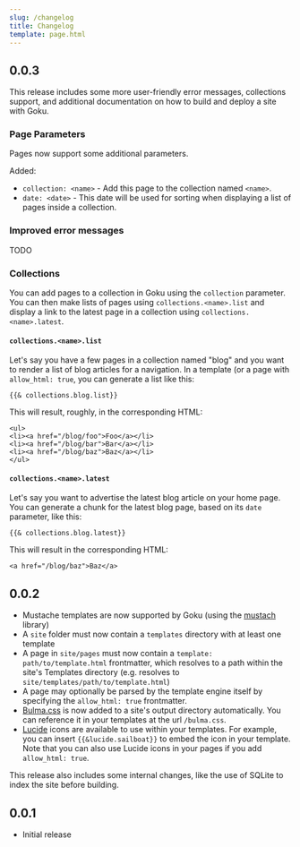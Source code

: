 ```yaml
---
slug: /changelog
title: Changelog
template: page.html
---
```


## 0.0.3

This release includes some more user-friendly error messages, collections support, and additional documentation on how to build and deploy a site with Goku.

### Page Parameters

Pages now support some additional parameters.

Added:

- `collection: <name>` - Add this page to the collection named `<name>`.
- `date: <date>` - This date will be used for sorting when displaying a list of pages inside a collection.

### Improved error messages

TODO

### Collections

You can add pages to a collection in Goku using the `collection` parameter. You can then make lists of pages using `collections.<name>.list` and display a link to the latest page in a collection using `collections.<name>.latest`.

#### `collections.<name>.list`

Let's say you have a few pages in a collection named "blog" and you want to render a list of blog articles for a navigation. In a template (or a page with `allow_html: true`, you can generate a list like this:

```
{{& collections.blog.list}}
```

This will result, roughly, in the corresponding HTML:

```
<ul>
<li><a href="/blog/foo">Foo</a></li>
<li><a href="/blog/bar">Bar</a></li>
<li><a href="/blog/baz">Baz</a></li>
</ul>
```

#### `collections.<name>.latest`

Let's say you want to advertise the latest blog article on your home page. You can generate a chunk for the latest blog page, based on its `date` parameter, like this:

```
{{& collections.blog.latest}}
```

This will result in the corresponding HTML:

```
<a href="/blog/baz">Baz</a>
```

## 0.0.2

- Mustache templates are now supported by Goku (using the [mustach](https://github.com/RekGRpth/mustach) library)
- A `site` folder must now contain a `templates` directory with at least one template
- A page in `site/pages` must now contain a `template: path/to/template.html` frontmatter, which resolves to a path within the site's Templates directory (e.g. resolves to `site/templates/path/to/template.html`)
- A page may optionally be parsed by the template engine itself by specifying the `allow_html: true` frontmatter.
- [Bulma.css](https://bulma.io/) is now added to a site's output directory automatically. You can reference it in your templates at the url `/bulma.css`.
- [Lucide](https://lucide.dev/) icons are available to use within your templates. For example, you can insert `{{&lucide.sailboat}}` to embed the icon in your template. Note that you can also use Lucide icons in your pages if you add `allow_html: true`.

This release also includes some internal changes, like the use of SQLite to index the site before building.

## 0.0.1

- Initial release
